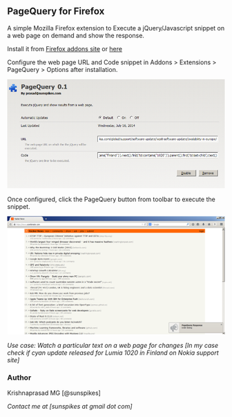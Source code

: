 ## PageQuery for Firefox

A simple Mozilla Firefox extension to Execute a jQuery/Javascript snippet on a web page on demand and show the response.

Install it from [Firefox addons site](https://addons.mozilla.org/en-US/firefox/addon/pagequery/) or [here](https://raw.githubusercontent.com/sunspikes/firefox-pagequery/master/bin/pagequery.xpi)

Configure the web page URL and Code snippet in Addons > Extensions > PageQuery > Options after installation.

![Configure](https://raw.githubusercontent.com/sunspikes/firefox-pagequery/master/doc/config.png)

Once configured, click the PageQuery button from toolbar to execute the snippet.

![Run PageQuery](https://raw.githubusercontent.com/sunspikes/firefox-pagequery/master/doc/run.png)

_*Use case:* Watch a particular text on a web page for changes [In my case check if cyan update released for Lumia 1020 in Finland on Nokia support site]_

### Author

Krishnaprasad MG [@sunspikes]

_Contact me at [sunspikes at gmail dot com]_

